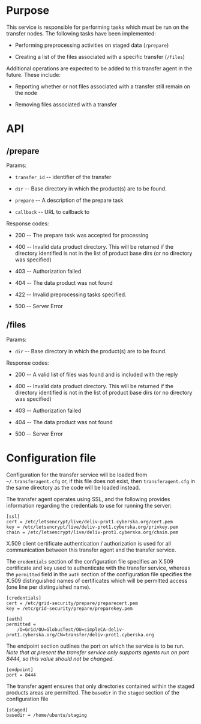 Purpose
===

This service is responsible for performing tasks which must be run on the transfer
nodes.  The following tasks have been implemented:

* Performing preprocessing activities on staged data (`/prepare`)

* Creating a list of the files associated with a specific transfer (`/files`)

Additional operations are expected to be added to this transfer agent in the future.
These include:

* Reporting whether or not files associated with a transfer still remain on the node

* Removing files associated with a transfer

API
===

/prepare
---

Params:

* `transfer_id` -- identifier of the transfer

* `dir` -- Base directory in which the product(s) are to be found.

* `prepare` -- A description of the prepare task

* `callback` -- URL to callback to

Response codes:

* 200 -- The prepare task was accepted for processing

* 400 -- Invalid data product directory.  This will be returned if the
    directory identified is not in the list of product base dirs (or no
    directory was specified)
           
* 403 -- Authorization failed

* 404 -- The data product was not found

* 422 -- Invalid preprocessing tasks specified.

* 500 -- Server Error

/files
---

Params:

* `dir` -- Base directory in which the product(s) are to be found.

Response codes:

* 200 -- A valid list of files was found and is included with the reply

* 400 -- Invalid data product directory.  This will be returned if the
    directory identified is not in the list of product base dirs (or
    no directory was specified)

* 403 -- Authorization failed

* 404 -- The data product was not found

* 500 -- Server Error

Configuration file
===

Configuration for the transfer service will be loaded from `~/.transferagent.cfg` or, if
this file does not exist, then `transferagent.cfg` in the same directory as the code will
be loaded instead.

The transfer agent operates using SSL, and the following provides information
regarding the credentials to use for running the server:

```
[ssl]
cert = /etc/letsencrypt/live/deliv-prot1.cyberska.org/cert.pem
key = /etc/letsencrypt/live/deliv-prot1.cyberska.org/privkey.pem
chain = /etc/letsencrypt/live/deliv-prot1.cyberska.org/chain.pem
```

X.509 client certificate authentication / authorization is used for all
communication between this transfer agent and the transfer service.

The `credentials` section of the configuration file specifies an X.509 certificate
and key used to authenticate with the transfer service, whereas the `permitted` field
in the `auth` section of the configuration file specifies the X.509 distinguished names
of certificates which will be permitted access (one line per distinguished name).

```
[credentials]
cert = /etc/grid-security/prepare/preparecert.pem
key = /etc/grid-security/prepare/preparekey.pem

[auth]
permitted =
    /O=Grid/OU=GlobusTest/OU=simpleCA-deliv-prot1.cyberska.org/CN=transfer/deliv-prot1.cyberska.org
```

The endpoint section outlines the port on which the service is to be run.  *Note that
at present the transfer service only supports agents run on port 8444, so this value
should not be changed.*

```
[endpoint]
port = 8444
```

The transfer agent ensures that only directories contained within the staged products
areas are permitted.  The `basedir` in the `staged` section of the configuration file

```
[staged]
basedir = /home/ubuntu/staging
```